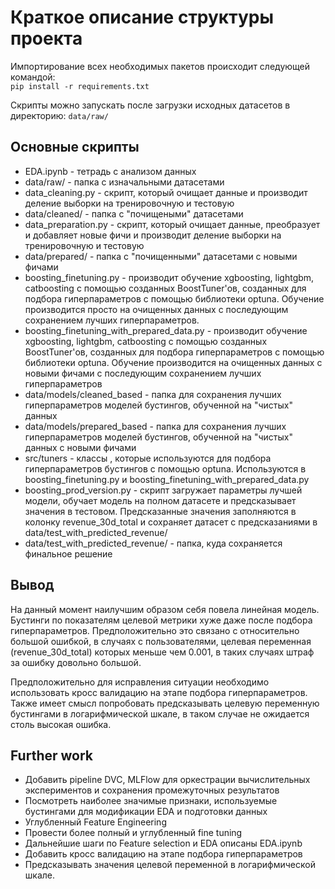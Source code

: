 # Краткое описание структуры проекта

Импортирование всех необходимых пакетов происходит следующей командой:  
`pip install -r requirements.txt`

Скрипты можно запускать после загрузки исходных датасетов в директорию: `data/raw/`

## Основные скрипты

- EDA.ipynb - тетрадь с анализом данных
- data/raw/ - папка с изначальными датасетами
- data_cleaning.py - скрипт, который очищает данные и производит деление выборки на тренировочную и тестовую
- data/cleaned/ - папка с "почищеными" датасетами
- data_preparation.py - скрипт, который очищает данные, преобразует и добавляет новые фичи и производит деление выборки
  на тренировочную и тестовую
- data/prepared/ - папка с "почищенными" датасетами с новыми фичами
- boosting_finetuning.py - производит обучение xgboosting, lightgbm, catboosting с помощью созданных BoostTuner'ов,
  созданных для подбора гиперпараметров с помощью библиотеки optuna. Обучение производится просто на очищенных данных с
  последующим сохранением лучших гиперпараметров.
- boosting_finetuning_with_prepared_data.py - производит обучение xgboosting, lightgbm, catboosting с помощью созданных
  BoostTuner'ов, созданных для подбора гиперпараметров с помощью библиотеки optuna. Обучение производится на очищенных
  данных с новыми фичами с последующим сохранением лучших гиперпараметров
- data/models/cleaned_based - папка для сохранения лучших гиперпараметров моделей бустингов, обученной на "чистых" данных
- data/models/prepared_based - папка для сохранения лучших гиперпараметров моделей бустингов, обученной на "чистых" данных с новыми фичами
- src/tuners - классы , которые используются для подбора гиперпараметров бустингов с помощью optuna. Используются в
  boosting_finetuning.py и boosting_finetuning_with_prepared_data.py
- boosting_prod_version.py - скрипт загружает параметры лучшей модели, обучает модель на полном датасете и предсказывает значения в тестовом.
Предсказанные значения заполняются в колонку revenue_30d_total и сохраняет датасет с предсказаниями в data/test_with_predicted_revenue/
- data/test_with_predicted_revenue/ - папка, куда сохраняется финальное решение

## Вывод

На данный момент наилучшим образом себя повела линейная модель. 
Бустинги по показателям целевой метрики хуже даже после подбора гиперпараметров.
Предположительно это связано с относительно большой ошибкой, в случаях с пользователями, 
целевая переменная (revenue_30d_total) которых меньше чем 0.001, в таких случаях штраф за ошибку довольно большой.

Предположительно для исправления ситуации необходимо использовать кросс валидацию на этапе подбора гиперпараметров.
Также имеет смысл попробовать предсказывать целевую переменную бустингами в логарифмической шкале, в таком случае не ожидается
столь высокая ошибка.

## Further work

- Добавить pipeline DVC, MLFlow для оркестрации вычислительных экспериментов и сохранения промежуточных результатов
- Посмотреть наиболее значимые признаки, используемые бустингами для модификации EDA и подготовки данных
- Углубленный Feature Engineering
- Провести более полный и углубленный fine tuning
- Дальнейшие шаги по Feature selection и EDA описаны EDA.ipynb
- Добавить кросс валидацию на этапе подбора гиперпараметров
- Предсказывать значения целевой переменной в логарифмической шкале.
